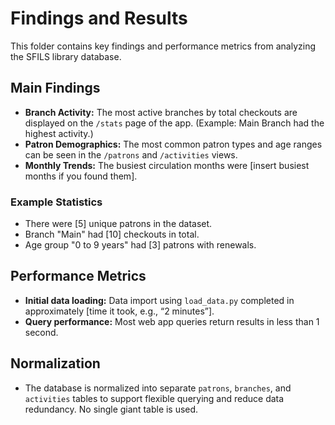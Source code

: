 # Findings and Results

This folder contains key findings and performance metrics from analyzing the SFILS library database.

## Main Findings

- **Branch Activity:** The most active branches by total checkouts are displayed on the `/stats` page of the app. (Example: Main Branch had the highest activity.)
- **Patron Demographics:** The most common patron types and age ranges can be seen in the `/patrons` and `/activities` views.
- **Monthly Trends:** The busiest circulation months were [insert busiest months if you found them].

### Example Statistics

- There were [5] unique patrons in the dataset.
- Branch "Main" had [10] checkouts in total.
- Age group "0 to 9 years" had [3] patrons with renewals.


## Performance Metrics

- **Initial data loading:** Data import using `load_data.py` completed in approximately [time it took, e.g., “2 minutes”].
- **Query performance:** Most web app queries return results in less than 1 second.

## Normalization

- The database is normalized into separate `patrons`, `branches`, and `activities` tables to support flexible querying and reduce data redundancy. No single giant table is used.